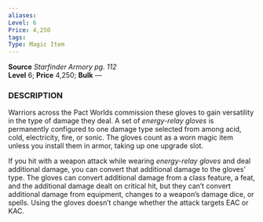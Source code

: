 ```yaml
---
aliases: 
Level: 6 
Price: 4,250 
tags: 
Type: Magic Item
---
```

**Source** _Starfinder Armory pg. 112_  
**Level** 6; **Price** 4,250; **Bulk** —

### DESCRIPTION

Warriors across the Pact Worlds commission these gloves to gain versatility in the type of damage they deal. A set of _energy-relay gloves_ is permanently configured to one damage type selected from among acid, cold, electricity, fire, or sonic. The gloves count as a worn magic item unless you install them in armor, taking up one upgrade slot.  
  
If you hit with a weapon attack while wearing _energy-relay gloves_ and deal additional damage, you can convert that additional damage to the gloves’ type. The gloves can convert additional damage from a class feature, a feat, and the additional damage dealt on critical hit, but they can’t convert additional damage from equipment, changes to a weapon’s damage dice, or spells. Using the gloves doesn’t change whether the attack targets EAC or KAC.